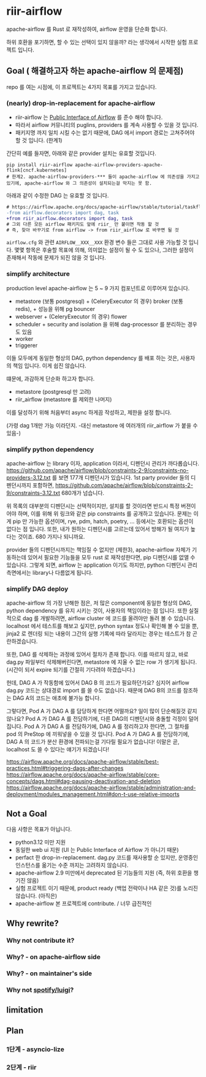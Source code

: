 # riir-airflow

apache-airflow 를 Rust 로 재작성하여, airflow 운영을 단순화 합니다.

하위 호환을 포기하면, 할 수 있는 선택이 있지 않을까? 라는 생각에서 시작한 실험 프로젝트 입니다.

## Goal ( 해결하고자 하는 apache-airflow 의 문제점)

repo 를 여는 시점에, 이 프로젝트는 4가지 목표를 가지고 있습니다.

### (nearly) drop-in-replacement for apache-airflow

- riir-airflow 는 [Public Interface of Airflow](https://airflow.apache.org/docs/apache-airflow/stable/public-airflow-interface.html) 를 준수 해야 합니다. 
- 따라서 airflow 커뮤니티의 puglins, providers 를 계속 사용할 수 있을 것 입니다.
- 패키지명 까지 일치 시킬 수는 없기 때문에, DAG 에서 import 경로는 고쳐주어야 할 것 입니다. (한계1)

간단히 예를 들자면, 아래와 같은 provider 설치는 유효할 것입니다.

```shell
pip install riir-airflow apache-airflow-providers-apache-flink[cncf.kubernetes]
# 한계2. apache-airflow-providers-*** 들이 apache-airflow 에 의존성을 가지고 있기에, apache-airflow 와 그 의존성이 설치되는걸 막지는 못 함.
```

아래과 같이 수정한 DAG 는 유효할 것 입니다.

```diff
# https://airflow.apache.org/docs/apache-airflow/stable/tutorial/taskflow.html 의 예제를 참고하세요.
-from airflow.decorators import dag, task
+from riir_airflow.decorators import dag, task
# 그외 다른 모든 airflow 패키지도 앞에 riir_ 만 붙이면 작동 할 것
# 즉, 찾아 바꾸기로 from airflow -> from riir_airflow 로 바꾸면 될 것
```

`airflow.cfg` 와 관련 `AIRFLOW__XXX__XXX` 환경 변수 들은 그대로 사용 가능할 것 입니다.
몇몇 항목은 후술할 목표에 의해, 의미없는 설정이 될 수 도 있으나, 그러한 설정이 존재해서 작동에 문제가 되진 않을 것 입니다.

### simplify architecture

production level apache-airflow 는 5 ~ 9 가지 컴포넌트로 이루어져 있습니다.
- metastore (보통 postgresql) + (CeleryExecutor 의 경우) broker (보통 redis), + 성능을 위해 pg bouncer
- webserver + (CeleryExecutor 의 경우) flower
- scheduler + security and isolation 을 위해 dag-processor 를 분리하는 경우도 있음
- worker
- triggerer

이들 모두에게 동일한 형상의 DAG, python dependency 를 배포 하는 것은, 사용자의 책임 입니다.
이게 쉽진 않습니다.

떄문에, 과감하게 단순화 하고자 합니다.

- metastore (postgresql 만 고려)
- riir_airflow (metastore 를 제외한 나머지)

이를 달성하기 위해 처음부터 async 하게끔 작성하고, 제한을 설정 합니다. 

(가령 dag 1개만 가능 이라던지. -대신 metastore 에 여러개의 riir_airflow 가 붙을 수 있음-)

### simplify python dependency

apache-airflow 는 library 이자, application 이라서, 디펜던시 관리가 까다롭습니다.
https://github.com/apache/airflow/blob/constraints-2-9/constraints-no-providers-3.12.txt 를 보면 177개 디펜던시가 있습니다.
1st party provider 들의 디펜던시까지 포함하면, https://github.com/apache/airflow/blob/constraints-2-9/constraints-3.12.txt 680개가 넘습니다.

위 목록의 대부분의 디펜던시는 선택적이지만, 설치를 할 것이라면 반드시 특정 버젼이어야 하며, 이를 위해 위 링크와 같은 pip constraints 를 공개하고 있습니다.
문제는 이게 pip 만 가능한 옵션이며, rye, pdm, hatch, poetry, ... 등에서는 호환되는 옵션이 없다는 점 입니다.
또한, 내가 원하는 디펜던시를 고르는데 있어서 방해가 될 여지가 높다는 것이죠. 680 가지나 되니까요.

provider 들의 디펜던시까지는 책임질 수 없지만 (제한3), apache-airflow 자체가 기동하는데 있어서 필요한 기능들을 모두 rust 로 재작성한다면, pip 디펜던시를 없앨 수 있습니다.
그렇게 되면, airflow 는 application 이기도 하지만, python 디펜던시 관리측면에서는 library나 다름없게 됩니다.


### simplify DAG deploy

apache-airflow 의 가장 난해한 점은, 저 많은 component에 동일한 형상의 DAG, python dependency 를 유지 시키는 것이, 사용자의 책임이라는 점 입니다.
또한 실질적으로 dag 를 개발하려면, airflow cluster 에 코드를 올려야만 돌려 볼 수 있습니다.
localhost 에서 테스트를 해보고 싶지만, python syntax 정도나 확인해 볼 수 있을 뿐, jinja2 로 렌더링 되는 내용이 그간의 실행 기록에 따라 달라지는 경우는 테스트가 참 곤란하겠습니다.

또한, DAG 를 삭제하는 과정에 있어서 절차가 존재 합니다. 이를 따르지 않고, 바로 dag.py 파일부터 삭제해버린다면, metastore 에 지울 수 없는 row 가 생기게 됩니다.
(시간이 되서 expire 되기를 간절히 기다려야 하겠습니다.)

헌데, DAG A 가 작동함에 있어서 DAG B 의 코드가 필요하던가요?
심지어 airflow dag.py 코드는 상대경로 import 를 쓸 수도 없습니다. 때문에 DAG B의 코드를 참조하는 DAG A의 코드는 애초에 불가능 합니다.

그렇다면, Pod A 가 DAG A 를 담당하게 한다면 어떨까요? 일이 많이 단순해질것 같지 않나요?
Pod A 가 DAG A 를 전담하기에, 다른 DAG의 디펜던시와 충돌할 걱정이 덜어집니다.
Pod A 가 DAG A 를 전담하기에, DAG A 를 정리하고자 한다면, 그 절차를 pod 의 PreStop 에 끼워넣을 수 있을 것 입니다.
Pod A 가 DAG A 를 전담하기에, DAG A 의 코드가 분산 환경에 전파되는걸 기다릴 필요가 없습니다! 이말은 곧, localhost 도 쓸 수 있다는 얘기가 되겠습니다!

https://airflow.apache.org/docs/apache-airflow/stable/best-practices.html#triggering-dags-after-changes
https://airflow.apache.org/docs/apache-airflow/stable/core-concepts/dags.html#dag-pausing-deactivation-and-deletion
https://airflow.apache.org/docs/apache-airflow/stable/administration-and-deployment/modules_management.html#don-t-use-relative-imports

## Not a Goal

다음 사항은 목표가 아닙니다.

- python3.12 미만 지원
- 동일한 web ui 지원 (UI 는 Public Interface of Airflow 가 아니기 때문)
- perfact 한 drop-in-replacement. dag.py 코드를 재사용할 순 있지만, 운영중인 인스턴스를 옮기는 수준 까지는 고려하지 않습니다.
- apache-airflow 2.9 미만에서 deprecated 된 기능들의 지원 (즉, 하위 호환을 챙기진 않음)
- 실험 프로젝트 이기 때문에, product ready (백업 전략이나 HA 같은 것)를 노리진 않습니다. (아직은)
- apache-airflow 본 프로젝트에 contribute. / 너무 급진적인 

## Why rewrite? 

### Why not contribute it?

### Why? - on apache-airflow side

### Why? - on maintainer's side

### Why not [spotify/luigi](https://github.com/spotify/luigi)?


## limitation


## Plan

### 1단계 - asyncio-lize

### 2단계 - riir
